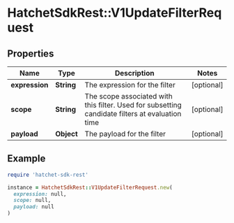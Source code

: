 # HatchetSdkRest::V1UpdateFilterRequest

## Properties

| Name | Type | Description | Notes |
| ---- | ---- | ----------- | ----- |
| **expression** | **String** | The expression for the filter | [optional] |
| **scope** | **String** | The scope associated with this filter. Used for subsetting candidate filters at evaluation time | [optional] |
| **payload** | **Object** | The payload for the filter | [optional] |

## Example

```ruby
require 'hatchet-sdk-rest'

instance = HatchetSdkRest::V1UpdateFilterRequest.new(
  expression: null,
  scope: null,
  payload: null
)
```

